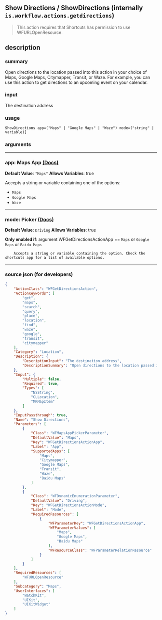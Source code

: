 
## Show Directions / ShowDirections (internally `is.workflow.actions.getdirections`)

> This action requires that Shortcuts has permission to use WFURLOpenResource.


## description

### summary

Open directions to the location passed into this action in your choice of Maps, Google Maps, Citymapper, Transit, or Waze. For example, you can use this action to get directions to an upcoming event on your calendar.


### input

The destination address


### usage
```
ShowDirections app=("Maps" | "Google Maps" | "Waze") mode=("string" | variable)]
```

### arguments

---

### app: Maps App [(Docs)](https://pfgithub.github.io/shortcutslang/gettingstarted#enum-select-field)
**Default Value**: `"Maps"`
**Allows Variables**: true



Accepts a string 
or variable
containing one of the options:

- `Maps`
- `Google Maps`
- `Waze`

---

### mode: Picker [(Docs)](https://pfgithub.github.io/shortcutslang/gettingstarted#other-fields)
**Default Value**: ```
		Driving
		```
**Allows Variables**: true

**Only enabled if**: argument WFGetDirectionsActionApp == `Maps` or `Google Maps` or `Baidu Maps`

		Accepts a string or variable containing the option. Check the shortcuts app for a list of available options. 

---

### source json (for developers)

```json
{
	"ActionClass": "WFGetDirectionsAction",
	"ActionKeywords": [
		"get",
		"maps",
		"search",
		"query",
		"place",
		"location",
		"find",
		"waze",
		"google",
		"transit",
		"citymapper"
	],
	"Category": "Location",
	"Description": {
		"DescriptionInput": "The destination address",
		"DescriptionSummary": "Open directions to the location passed into this action in your choice of Maps, Google Maps, Citymapper, Transit, or Waze. For example, you can use this action to get directions to an upcoming event on your calendar."
	},
	"Input": {
		"Multiple": false,
		"Required": true,
		"Types": [
			"NSString",
			"CLLocation",
			"MKMapItem"
		]
	},
	"InputPassthrough": true,
	"Name": "Show Directions",
	"Parameters": [
		{
			"Class": "WFMapsAppPickerParameter",
			"DefaultValue": "Maps",
			"Key": "WFGetDirectionsActionApp",
			"Label": "App",
			"SupportedApps": [
				"Maps",
				"Citymapper",
				"Google Maps",
				"Transit",
				"Waze",
				"Baidu Maps"
			]
		},
		{
			"Class": "WFDynamicEnumerationParameter",
			"DefaultValue": "Driving",
			"Key": "WFGetDirectionsActionMode",
			"Label": "Mode",
			"RequiredResources": [
				{
					"WFParameterKey": "WFGetDirectionsActionApp",
					"WFParameterValues": [
						"Maps",
						"Google Maps",
						"Baidu Maps"
					],
					"WFResourceClass": "WFParameterRelationResource"
				}
			]
		}
	],
	"RequiredResources": [
		"WFURLOpenResource"
	],
	"Subcategory": "Maps",
	"UserInterfaces": [
		"WatchKit",
		"UIKit",
		"UIKitWidget"
	]
}
```
